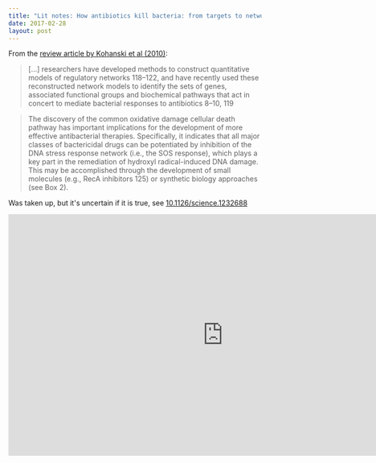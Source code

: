 ```yaml
---
title: "Lit notes: How antibiotics kill bacteria: from targets to networks (2010)"
date: 2017-02-28
layout: post
---
```



From the [review article by Kohanski et al (2010)](https://www.ncbi.nlm.nih.gov/pmc/articles/PMC2896384/pdf/nihms210832.pdf):

> [...] researchers have developed methods to construct quantitative models of regulatory networks 
> 118–122, and have recently used these reconstructed network models to identify the sets of genes, 
> associated functional groups and biochemical pathways that act in concert to mediate bacterial 
> responses to antibiotics 8–10, 119

> The discovery of the common oxidative damage cellular death pathway has important
> implications for the development of more effective antibacterial therapies. Specifically, it
> indicates that all major classes of bactericidal drugs can be potentiated by inhibition of the
> DNA stress response network (i.e., the SOS response), which plays a key part in the remediation
> of hydroxyl radical-induced DNA damage. This may be accomplished through the
> development of small molecules (e.g., RecA inhibitors 125) or synthetic biology approaches
> (see Box 2).

Was taken up, but it's uncertain if it is true, see [10.1126/science.1232688](https://doi.org/10.1126/science.1232688)

<iframe width='853' height='480' src='https://embed.coggle.it/diagram/WLXgrBiKogAB7V1r/3a50feaf238f42613f05f2c12f584c9e09d6203deeedc46268b20ed201c82a71' frameborder='0' allowfullscreen></iframe>
